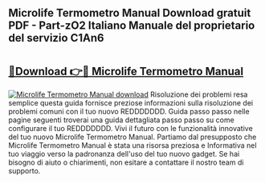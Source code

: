 ## Microlife Termometro Manual Download gratuit PDF - Part-zO2 Italiano Manuale del proprietario del servizio C1An6

# <h2><a href="http://dffacl.blite.top/?on=Microlife+Termometro+Manual">🔗Download 👉🔴 Microlife Termometro Manual</a></h2>

[![Microlife Termometro Manual download](https://i.imgur.com/lujVjoI.png)](http://dffacl.blite.top/?on=Microlife+Termometro+Manual)
Risoluzione dei problemi resa semplice questa guida fornisce preziose informazioni sulla risoluzione dei problemi comuni con il tuo nuovo REDDDDDDD. Guida passo passo nelle pagine seguenti troverai una guida dettagliata passo passo su come configurare il tuo REDDDDDDD. Vivi il futuro con le funzionalità innovative del tuo nuovo Microlife Termometro Manual. Partiamo dal presupposto che Microlife Termometro Manual è stata una risorsa preziosa e Informativa nel tuo viaggio verso la padronanza dell'uso del tuo nuovo gadget. Se hai bisogno di aiuto o chiarimenti, non esitare a contattare il nostro team di supporto.
